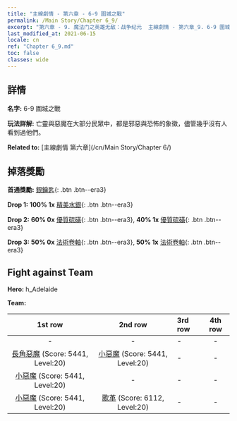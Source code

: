 ```yaml
---
title: "主線劇情 - 第六章 - 6-9 圍城之戰"
permalink: /Main Story/Chapter 6_9/
excerpt: "第六章 - 9. 魔法门之英雄无敌：战争纪元  主線劇情 - 第六章_9. 6-9 圍城之戰"
last_modified_at: 2021-06-15
locale: cn
ref: "Chapter 6_9.md"
toc: false
classes: wide
---
```


## 詳情

 **名字:** 6-9 圍城之戰

 **玩法詳解:** 亡靈與惡魔在大部分民眾中，都是邪惡與恐怖的象徵，儘管幾乎沒有人看到過他們。

 **Related to:** [主線劇情 第六章](/cn/Main Story/Chapter 6/)

## 掉落獎勵

 **首通獎勵:** [銀鑰匙](/cn/Items/con_693/){: .btn .btn--era3}

 **Drop 1:** **100% 1x** [精美水銀](/cn/Items/mat_21/){: .btn .btn--era3}

 **Drop 2:** **60% 0x** [優質硫磺](/cn/Items/mat_15/){: .btn .btn--era3}, **40% 1x** [優質硫磺](/cn/Items/mat_15/){: .btn .btn--era3}

 **Drop 3:** **50% 0x** [法術卷軸](/cn/Items/con_694/){: .btn .btn--era3}, **50% 1x** [法術卷軸](/cn/Items/con_694/){: .btn .btn--era3}


## Fight against Team
 **Hero:** h_Adelaide

 **Team:**


  | 1st row | 2nd row | 3rd row | 4th row |
  |:----:|:----:|:----|:----:|
  | - | - | - | - |
  | [長角惡魔](/cn/units/Demon/) (Score: 5441, Level:20)  | [小惡魔](/cn/units/Imp/) (Score: 5441, Level:20)  | - | - |
  | [小惡魔](/cn/units/Imp/) (Score: 5441, Level:20)  | - | - | - |
  | [小惡魔](/cn/units/Imp/) (Score: 5441, Level:20)  | [歌革](/cn/units/Gog/) (Score: 6112, Level:20)  | - | - |


